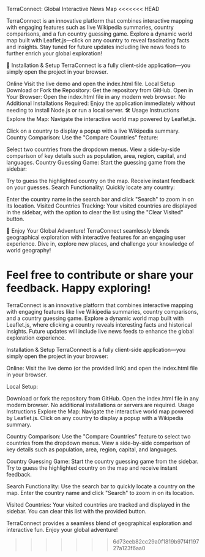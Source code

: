TerraConnect: Global Interactive News Map
<<<<<<< HEAD


TerraConnect is an innovative platform that combines interactive mapping with engaging features such as live Wikipedia summaries, country comparisons, and a fun country guessing game. Explore a dynamic world map built with Leaflet.js—click on any country to reveal fascinating facts and insights. Stay tuned for future updates including live news feeds to further enrich your global exploration!

🚀 Installation & Setup
TerraConnect is a fully client-side application—you simply open the project in your browser.

Online
Visit the live demo and open the index.html file.
Local Setup
Download or Fork the Repository:
Get the repository from GitHub.
Open in Your Browser:
Open the index.html file in any modern web browser.
No Additional Installations Required:
Enjoy the application immediately without needing to install Node.js or run a local server.
🛠️ Usage Instructions
Explore the Map:
Navigate the interactive world map powered by Leaflet.js.

Click on a country to display a popup with a live Wikipedia summary.
Country Comparison:
Use the "Compare Countries" feature:

Select two countries from the dropdown menus.
View a side-by-side comparison of key details such as population, area, region, capital, and languages.
Country Guessing Game:
Start the guessing game from the sidebar:

Try to guess the highlighted country on the map.
Receive instant feedback on your guesses.
Search Functionality:
Quickly locate any country:

Enter the country name in the search bar and click "Search" to zoom in on its location.
Visited Countries Tracking:
Your visited countries are displayed in the sidebar, with the option to clear the list using the "Clear Visited" button.

🎉 Enjoy Your Global Adventure!
TerraConnect seamlessly blends geographical exploration with interactive features for an engaging user experience. Dive in, explore new places, and challenge your knowledge of world geography!

Feel free to contribute or share your feedback. Happy exploring!
=======
TerraConnect is an innovative platform that combines interactive mapping with engaging features like live Wikipedia summaries, country comparisons, and a country guessing game. Explore a dynamic world map built with Leaflet.js, where clicking a country reveals interesting facts and historical insights. Future updates will include live news feeds to enhance the global exploration experience.

Installation & Setup
TerraConnect is a fully client-side application—you simply open the project in your browser:

Online:
Visit the live demo (or the provided link) and open the index.html file in your browser.

Local Setup:

Download or fork the repository from GitHub.
Open the index.html file in any modern browser.
No additional installations or servers are required.
Usage Instructions
Explore the Map:
Navigate the interactive world map powered by Leaflet.js. Click on any country to display a popup with a Wikipedia summary.

Country Comparison:
Use the "Compare Countries" feature to select two countries from the dropdown menus. View a side-by-side comparison of key details such as population, area, region, capital, and languages.

Country Guessing Game:
Start the country guessing game from the sidebar. Try to guess the highlighted country on the map and receive instant feedback.

Search Functionality:
Use the search bar to quickly locate a country on the map. Enter the country name and click "Search" to zoom in on its location.

Visited Countries:
Your visited countries are tracked and displayed in the sidebar. You can clear this list with the provided button.

TerraConnect provides a seamless blend of geographical exploration and interactive fun. Enjoy your global adventure!






>>>>>>> 6d73eeb82cc29a0f1819b97f4f19727a123f6aa0

